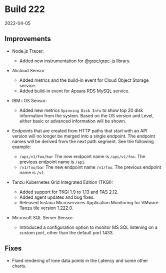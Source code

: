 # Build 222

2022-04-05

## Improvements

* Node.js Tracer:
  - Added new instrumentation for [@grpc/grpc-js](https://www.npmjs.com/package/@grpc/grpc-js) library.
* Alicloud Sensor
  - Added metrics and the build-in event for Cloud Object Storage service.
  - Added build-in event for Apsara RDS MySQL service.
  
* IBM i OS Sensor:
  - Added new metrics `Spinning Disk Info` to show top 20 disk information from the system. Based on the OS version and Level, either basic or advanced information will be shown.

* Endpoints that are created from HTTP paths that start with an API version will no longer be merged into a single endpoint. The endpoint names will be derived from the next path segment. See the following example:
  - `/api/v1/foo/bar` 
     The new endpoint name is `/api/v1/foo`. The previous endpoint name is `/api`.
  - `/v1/foo/bar`
     The new endpoint name `/v1/foo`. The previous endpoint name is `/v1`.
     
* Tanzu Kubernetes Grid Integrated Edition (TKGI):
  - Added support for TKGI 1.9 to 1.13 and TAS 2.12.
  - Added agent updates and bug fixes.
  - Released Instana Microservices Application Monitoring for VMware Tanzu tile version 1.222.0.
  
* Microsoft SQL Server Sensor:
  - Introduced a configuration option to monitor MS SQL listening on a custom port, other than the default port 1433.

## Fixes

* Fixed rendering of lone data points in the Latency and some other charts.
